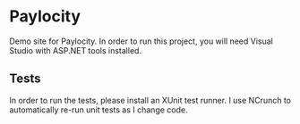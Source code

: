 # Paylocity

Demo site for Paylocity. In order to run this project, you will need Visual Studio with ASP.NET tools installed.

## Tests

In order to run the tests, please install an XUnit test runner. I use NCrunch to automatically re-run unit tests as I change code.

